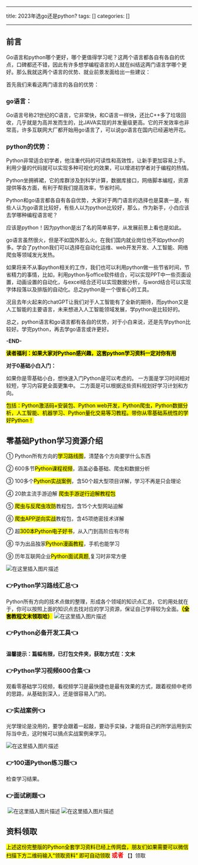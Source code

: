 
--- 
title:  2023年选go还是python? 
tags: []
categories: [] 

---
## 前言

Go语言和python哪个更好，哪个更值得学习呢？这两个语言都各自有各自的优点，口碑都还不错，因此有许多想学编程语言的人就在纠结这两门语言学哪个更好。那么我就这两个语言的优势、就业前景发面给出一些建议：

首先我们来看这两门语言的各自的优势：

### go语言：

Go语言号称21世纪的C语言，它非常快，和C语言一样快，还比C++多了垃圾回收，几乎就是为高并发而生的，比JAVA实现的并发量级更高。它的开发效率也非常高，许多互联网大厂都开始用go语言了，可以说go语言在国内已经遍地开花。

### python的优势：

Python非常适合初学者，他注重代码的可读性和高效性，让新手更加容易上手。利用少量的代码就可以实现多种可视化的效果，可以增进初学者对于编程的热情。

Python坐拥裤裙，它的库群涉及到科学计算，数据库接口，网络脚本编程，资源提供等各方面，有利于帮我们提高效率，节省时间。

Python和go语言都各自有各自优势，大家对于两门语言的选择也是莫衷一是，有些人认为go语言比较好，有些人以为python比较好，那么，作为新手，小白应该去学哪种编程语言呢？

应该是python！因为python是出了名的简单易学，从发展前景上看也是如此。

go语言虽然很火，但是不如国外那么火。在我们国内就业岗位也不如python的多。学会了python我们可以选择在自动化运维、web开发开发、人工智能、网络爬虫等领域发光发热。

如果将来不从事python相关的工作，我们也可以利用python做一些节省时间，节省精力的事情，比如，利用python与office软件结合，可以实现PPT中一些页面设置，动画设置的自动化，与excel结合还可以实现数据分析，与word结合可以实现字体段落以及排版的自动化。总之python是一个很省心的工具。

况且去年火起来的chatGPT让我们对于人工智能有了全新的期待，而python又是人工智能的主要语言，未来想进入人工智能领域发展，学python是比较好的。

总之，python语言和go语言都有各自的优势，对于小白来说，还是先学python比较好。学完python，再去学go语言或许更好。

**-END-**

<mark>**读者福利：如果大家对Python感兴趣，这套python学习资料一定对你有用**</mark>

**对于0基础小白入门：**

>  
 如果你是零基础小白，想快速入门Python是可以考虑的。 
 一方面是学习时间相对较短，学习内容更全面更集中。 二方面是可以根据这些资料规划好学习计划和方向。 


<mark>包括：Python激活码+安装包、Python web开发，Python爬虫，Python数据分析，人工智能、机器学习、Python量化交易等习教程。带你从零基础系统性的学好Python！</mark>

## 零基础Python学习资源介绍

① Python所有方向的<mark>学习路线图</mark>，清楚各个方向要学什么东西

② 600多节<mark>Python课程视频</mark>，涵盖必备基础、爬虫和数据分析

③ 100多个<mark>Python实战案例</mark>，含50个超大型项目详解，学习不再是只会理论

④ 20款主流手游迫解 <mark>爬虫手游逆行迫解教程包</mark>

⑤ <mark>爬虫与反爬虫攻防</mark>教程包，含15个大型网站迫解

⑥ <mark>爬虫APP逆向实战</mark>教程包，含45项绝密技术详解

⑦ 超<mark>300本Python电子好书</mark>，从入门到高阶应有尽有

⑧ 华为出品独家<mark>Python漫画教程</mark>，手机也能学习

⑨ 历年互联网企业<mark>Python面试真题</mark>,复习时非常方便

<img src="https://img-blog.csdnimg.cn/7c1055f9bb6e41af9262556bdf20e084.png#pic_center" alt="在这里插入图片描述">

### 👉Python学习路线汇总👈

Python所有方向的技术点做的整理，形成各个领域的知识点汇总，它的用处就在于，你可以按照上面的知识点去找对应的学习资源，保证自己学得较为全面。<mark>**（全套教程文末领取哈）**</mark> <img src="https://img-blog.csdnimg.cn/9f969354b48f4e3ab0253e89203deca2.png#pic_center" alt="在这里插入图片描述">

### 👉Python必备开发工具👈

<img src="https://img-blog.csdnimg.cn/img_convert/6be280b059df8debff4a4b52d6a6ad1f.png#pic_center" alt="">

**温馨提示：篇幅有限，已打包文件夹，获取方式在：文末**

### 👉Python学习视频600合集👈

观看零基础学习视频，看视频学习是最快捷也是最有效果的方式，跟着视频中老师的思路，从基础到深入，还是很容易入门的。 <img src="https://img-blog.csdnimg.cn/img_convert/f2a1e9c7368b6ac7d169ab4147b537f4.png#pic_center" alt="">

### 👉实战案例👈

光学理论是没用的，要学会跟着一起敲，要动手实操，才能将自己的所学运用到实际当中去，这时候可以搞点实战案例来学习。

<img src="https://img-blog.csdnimg.cn/6cf364e7eeb64b0da07021bce5a59ec6.png#pic_center" alt="在这里插入图片描述">

### 👉100道Python练习题👈

检查学习结果。<img src="https://img-blog.csdnimg.cn/img_convert/15bc30b75e1de8c9fa2daab3742d4430.png#pic_center" alt="">

### 👉面试刷题👈

<img src="https://img-blog.csdnimg.cn/img_convert/99f6475fb1237ba21e45d55c67bf83f4.png#pic_center" alt="">

<img src="https://img-blog.csdnimg.cn/3360d1bcb588491dac483ff4c30fb05c.png#pic_center" alt="在这里插入图片描述">

<img src="https://img-blog.csdnimg.cn/49fe592a1ae644c2822a1b4a850724cd.png#pic_center" alt="在这里插入图片描述">

## 资料领取

<mark>上述这份完整版的Python全套学习资料已经上传网盘，朋友们如果需要可以微信扫描下方二维码输入“领取资料” 即可自动领取</mark> <font color="red" size="3"> **或者**</font> 【】领取

